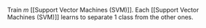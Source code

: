 Train $m$ [[Support Vector Machines (SVM)]]. Each [[Support Vector Machines (SVM)]] learns to separate 1 class from the other ones.